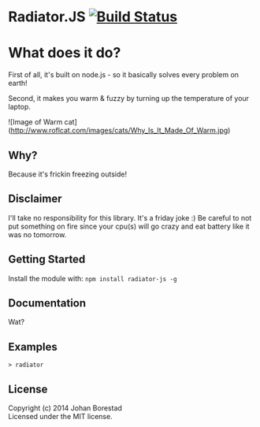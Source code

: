 # Radiator.JS [![Build Status](https://secure.travis-ci.org/borestad/radiator-js.png?branch=master)](http://travis-ci.org/borestad/radiator-js)

# What does it do?
First of all, it's built on node.js - so it basically solves every problem on earth!

Second, it makes you warm & fuzzy by turning up the temperature of your laptop.

![Image of Warm cat]
(http://www.roflcat.com/images/cats/Why_Is_It_Made_Of_Warm.jpg)

## Why?
Because it's frickin freezing outside!

## Disclaimer
I'll take no responsibility for this library. It's a friday joke :)
Be careful to not put something on fire since your cpu(s) will go crazy and eat battery like it was no tomorrow.

## Getting Started
Install the module with: `npm install radiator-js -g`

## Documentation
Wat?

## Examples
    > radiator


## License
Copyright (c) 2014 Johan Borestad  
Licensed under the MIT license.

